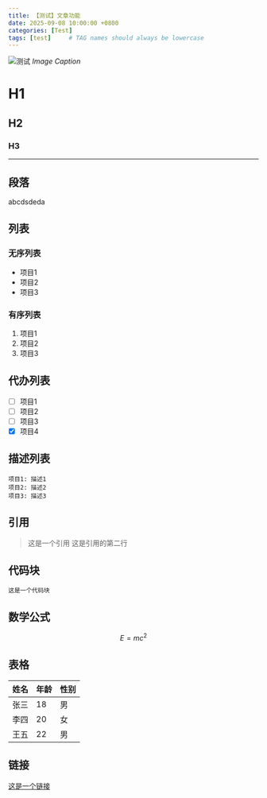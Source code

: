 ```yaml
---
title: 【测试】文章功能
date: 2025-09-08 10:00:00 +0800
categories: [Test]
tags: [test]     # TAG names should always be lowercase
---
```



<!-- 插入图片 -->

![测试](https://chirpy-img.netlify.app/commons/devices-mockup.png)
_Image Caption_

# H1


## H2

### H3

---

## 段落

abcdsdeda


## 列表


### 无序列表

- 项目1
- 项目2
- 项目3

### 有序列表

1. 项目1
2. 项目2
3. 项目3

## 代办列表

- [ ] 项目1
- [ ] 项目2
- [ ] 项目3
- [x] 项目4

## 描述列表

    项目1: 描述1
    项目2: 描述2
    项目3: 描述3

## 引用

> 这是一个引用
> 这是引用的第二行

## 代码块

```
这是一个代码块
```

## 数学公式

$$
E = mc^2
$$

## 表格

| 姓名 | 年龄 | 性别 |
| ---- | ---- | ---- |
| 张三 | 18   | 男   |
| 李四 | 20   | 女   |
| 王五 | 22   | 男   |


## 链接

[这是一个链接](https://www.example.com)



